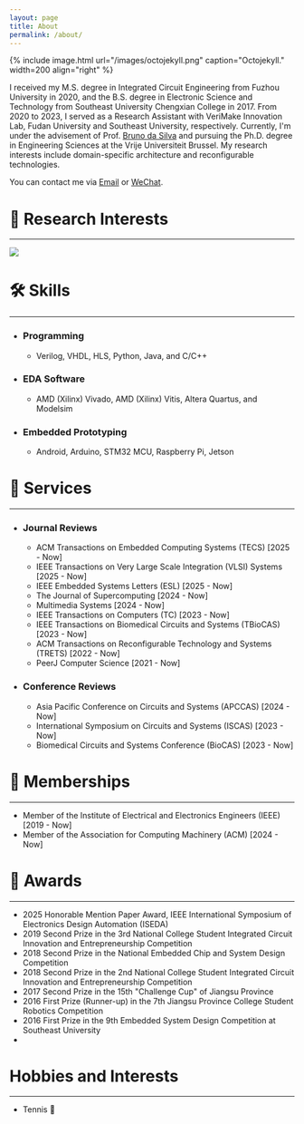 ```yaml
---
layout: page
title: About
permalink: /about/
---
```


{% include image.html url="/images/octojekyll.png" caption="Octojekyll." width=200 align="right" %}

I received my M.S. degree in Integrated Circuit Engineering from Fuzhou University in 2020, and the B.S. degree in Electronic Science and Technology from Southeast University Chengxian College in 2017. From 2020 to 2023, I served as a Research Assistant with VeriMake Innovation Lab, Fudan University and Southeast University, respectively. Currently, I'm under the advisement of Prof. [Bruno da Silva](https://www.etrovub.be/people/member/about-bio/bdasilva/) and pursuing the Ph.D. degree in Engineering Sciences at the Vrije Universiteit Brussel. My research interests include domain-specific architecture and reconfigurable technologies. 


You can contact me via [Email](mailto:ruiqi.chen@vub.be) or [WeChat](../images/wechat.png).


🔬 Research Interests
======
------

<img src='../images/research.png' style='width:auto;'>

🛠️ Skills
======
------
* ### Programming
  * Verilog, VHDL, HLS, Python, Java, and C/C++

* ### EDA Software
  * AMD (Xilinx) Vivado, AMD (Xilinx) Vitis, Altera Quartus, and Modelsim

* ### Embedded Prototyping
  * Android, Arduino, STM32 MCU, Raspberry Pi, Jetson

🧰 Services
======
------
* ### Journal Reviews
  * ACM Transactions on Embedded Computing Systems (TECS) [2025 - Now]
  * IEEE Transactions on Very Large Scale Integration (VLSI) Systems [2025 - Now]
  * IEEE Embedded Systems Letters (ESL) [2025 - Now]
  * The Journal of Supercomputing [2024 - Now]
  * Multimedia Systems [2024 - Now]
  * IEEE Transactions on Computers (TC) [2023 - Now]
  * IEEE Transactions on Biomedical Circuits and Systems (TBioCAS) [2023 - Now]
  * ACM Transactions on Reconfigurable Technology and Systems (TRETS) [2022 - Now]
  * PeerJ Computer Science [2021 - Now]
  

* ### Conference Reviews
  * Asia Pacific Conference on Circuits and Systems (APCCAS) [2024 - Now]
  * International Symposium on Circuits and Systems (ISCAS) [2023 - Now]
  * Biomedical Circuits and Systems Conference (BioCAS) [2023 - Now]


👥 Memberships
======
------
* Member of the Institute of Electrical and Electronics Engineers (IEEE) [2019 - Now]
* Member of the Association for Computing Machinery (ACM) [2024 - Now]
  

🏅 Awards
======
------
* 2025 Honorable Mention Paper Award, IEEE International Symposium of Electronics Design Automation (ISEDA)
* 2019 Second Prize in the 3rd National College Student Integrated Circuit Innovation and Entrepreneurship Competition
* 2018 Second Prize in the National Embedded Chip and System Design Competition 
* 2018 Second Prize in the 2nd National College Student Integrated Circuit Innovation and Entrepreneurship Competition
* 2017 Second Prize in the 15th "Challenge Cup" of Jiangsu Province 
* 2016 First Prize (Runner-up) in the 7th Jiangsu Province College Student Robotics Competition 
* 2016 First Prize in the 9th Embedded System Design Competition at Southeast University
* 

Hobbies and Interests
======
------
* Tennis 🎾